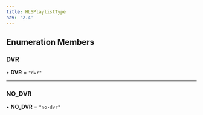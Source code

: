 ```yaml
---
title: HLSPlaylistType
nav: '2.4'
---
```


## Enumeration Members

### DVR

• **DVR** = `"dvr"`

---

### NO_DVR

• **NO_DVR** = `"no-dvr"`
